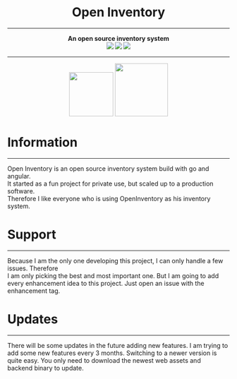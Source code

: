 <div align="center">
    <h1>Open Inventory</h1>
<hr>
<strong>
An open source inventory system<br>
<img src="https://img.shields.io/github/languages/code-size/mathisburger/OpenInventory-Backend?style=for-the-badge">
<img src="https://img.shields.io/github/license/mathisburger/OpenInventory-backend?style=for-the-badge">
<img src="https://img.shields.io/github/downloads/mathisburger/openinventory-backend/total?style=for-the-badge">
</strong>
</div>

<hr>

<div align="center">
<img src="https://upload.wikimedia.org/wikipedia/commons/thumb/0/05/Go_Logo_Blue.svg/1200px-Go_Logo_Blue.svg.png" height="100">
<img src="https://upload.wikimedia.org/wikipedia/commons/thumb/c/cf/Angular_full_color_logo.svg/1200px-Angular_full_color_logo.svg.png" height="120">
</div>

# Information

---
Open Inventory is an open source inventory system build with go and angular. <br>
It started as a fun project for private use, but scaled up to a production software.<br>
Therefore I like everyone who is using OpenInventory as his inventory system.

# Support

---
Because I am the only one developing this project, I can only handle a few issues.
Therefore <br> I am only picking the best and most important one. But I am going to
add every enhancement idea to this project. Just open an issue with the enhancement tag.

# Updates

---
There will be some updates in the future adding new features. I am trying to add
some new features every 3 months. Switching to a newer version is quite easy. You only
need to download the newest web assets and <br>
backend binary to update.